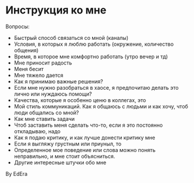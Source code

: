 # Инструкция ко мне

Вопросы:

* Быстрый способ связаться со мной \(каналы\) 
* Условия, в которых я люблю работать \(окружение, количество общения\)
* Время, в которое мне комфортно работать \(утро вечер и тд\)
* Мне приносит радость
* Меня бесит
* Мне тяжело дается
* Как я принимаю важные решения?
* Если мне нужно разобраться в хаосе, я предпочитаю делать это лично или нуждаюсь помощи?
* Качества, которые я особенно ценю в коллегах, это 
* Мой стиль коммуникаций. Как я общаюсь с людьми и как хочу, чтоб люди общались со мной?
* Как мне ставить задачи
* Чтоб заставить меня сделать что-то, если я это постоянно откладываю, надо
* Как я подаю критику, и как лучше донести критику мне
* Если я выгляжу грустным или приуныл, то 
* Определенное мое поведение или слова можно понять неправильно, и мне стоит объясниться.  
* Другие интересные штучки обо мне

By EdEra

